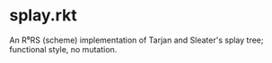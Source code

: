 # splay.rkt
An R⁶RS (scheme) implementation of Tarjan and Sleater's splay tree; functional style, no mutation.
